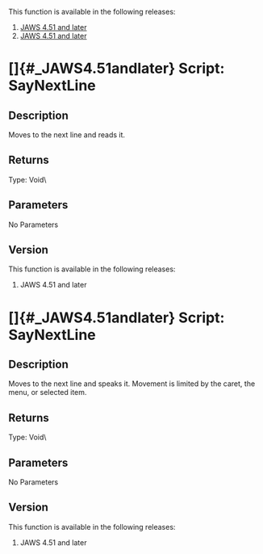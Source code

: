 This function is available in the following releases:

1.  [JAWS 4.51 and later](#_JAWS4.51andlater)
2.  [JAWS 4.51 and later](#_JAWS4.51andlater)

# []{#_JAWS4.51andlater} Script: SayNextLine

## Description

Moves to the next line and reads it.

## Returns

Type: Void\

## Parameters

No Parameters

## Version

This function is available in the following releases:

1.  JAWS 4.51 and later

# []{#_JAWS4.51andlater} Script: SayNextLine

## Description

Moves to the next line and speaks it. Movement is limited by the caret,
the menu, or selected item.

## Returns

Type: Void\

## Parameters

No Parameters

## Version

This function is available in the following releases:

1.  JAWS 4.51 and later
